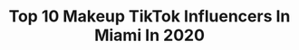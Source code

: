 ---
title: Top 10 Makeup TikTok Influencers In Miami In 2020
description: >-
  Find top makeup TikTok influencers in Miami in 2020. Most popular hashtags: #makeup #miami #gotthisforyou #savage.
platform: TikTok
profiles:
  - username: "katherinaaceto"
    fullname: >-
      katherinaaceto
    location: "United States"
    followers: 38183
    engagement: 732
    commentsToLikes: 0.014031
    id: ck9dvw409mkrp0j780bo6bc3y
    verified: false
    hashtags: "#tantrum, #subspanish, #periodproblems, #crush"
  - username: "lexitaylorxo"
    fullname: >-
      lex [;
    location: "United States"
    followers: 179781
    engagement: 1042
    commentsToLikes: 0.040047
    id: ck90tjvlkt1hn0j78ee5qchyo
    verified: false
    hashtags: "#greenscreen, #bakingrecipe, #promdiy, #itsaremix"
  - username: "marrikaa__"
    fullname: >-
      Marina
    location: "United States"
    followers: 10525
    engagement: 855
    commentsToLikes: 0.027138
    id: ck90xyo748j7h0j789a0nujur
    verified: false
    hashtags: "#anantaradhigu, #sunset, #sakura, #miamisunrise"
  - username: "flash_production2"
    fullname: >-
      flash_production2
    location: "United States"
    followers: 19868
    engagement: 374
    commentsToLikes: 0.016851
    id: ck90xysxy8kau0j78gwwflawx
    verified: false
    hashtags: "#reverse, #boat, #earrrings, #travelotd"
  - username: "justralfyy"
    fullname: >-
      D.Vice
    location: "United States"
    followers: 29109
    engagement: 482
    commentsToLikes: 0.020785
    id: cka0wpa0t3r300i78uh441dea
    verified: false
    hashtags: "#singing, #relationship, #blonde, #mood"
  - username: "theurbangal"
    fullname: >-
      The Urban Gal
    location: "United States"
    followers: 2045
    engagement: 364
    commentsToLikes: 0.023801
    id: ckamlq6xmx99w0i78hj6oa234
    verified: false
    hashtags: "#fashionhacks, #brows, #diyproject, #datenight"
  - username: "stephaniecosmopolitan"
    fullname: >-
      Steph Cosmopolitan
    location: "United States"
    followers: 13357
    engagement: 605
    commentsToLikes: 0.033770
    id: ck8w59eqa9niq0j78hcqe3odh
    verified: false
    hashtags: "#beautymode, #outfit, #wishmeluck, #outfitideas"
  - username: "sofiastillspams"
    fullname: >-
      SOFIA
    location: "United States"
    followers: 722584
    engagement: 2194
    commentsToLikes: 0.011485
    id: ck9equvsayuug0j7859vdkwt9
    verified: false
    hashtags: "#gonnabefriends, #eyelashestutorial, #tiktokrestarea, #finalsathome"
  - username: "ms.kimkong"
    fullname: >-
      Kim Kong
    location: "United States"
    followers: 53935
    engagement: 1537
    commentsToLikes: 0.041238
    id: ck8qe4gbyr3bj0j78a04o98kn
    verified: false
    hashtags: "#sayso, #dreamgirl, #dababy, #savage"
  - username: "corinthsuarez"
    fullname: >-
      corinth
    location: "United States"
    followers: 16925
    engagement: 870
    commentsToLikes: 0.080683
    id: ck8savnk83uov0j787i9leco0
    verified: false
    hashtags: "#beautyinspo, #tiktokrestarea, #motd, #instagramhack"
---
